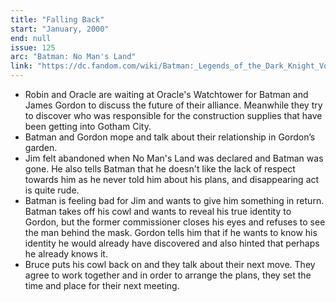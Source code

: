 ```yaml
---
title: "Falling Back"
start: "January, 2000"
end: null
issue: 125
arc: "Batman: No Man's Land"
link: "https://dc.fandom.com/wiki/Batman:_Legends_of_the_Dark_Knight_Vol_1_125"
---
```


- Robin and Oracle are waiting at Oracle's Watchtower for Batman and James Gordon to discuss the future of their alliance. Meanwhile they try to discover who was responsible for the construction supplies that have been getting into Gotham City.
- Batman and Gordon mope and talk about their relationship in Gordon’s garden.
- Jim felt abandoned when No Man's Land was declared and Batman was gone. He also tells Batman that he doesn't like the lack of respect towards him as he never told him about his plans, and disappearing act is quite rude.
- Batman is feeling bad for Jim and wants to give him something in return. Batman takes off his cowl and wants to reveal his true identity to Gordon, but the former commissioner closes his eyes and refuses to see the man behind the mask. Gordon tells him that if he wants to know his identity he would already have discovered and also hinted that perhaps he already knows it.
- Bruce puts his cowl back on and they talk about their next move. They agree to work together and in order to arrange the plans, they set the time and place for their next meeting.
